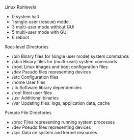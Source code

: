 Linux Runlevels
- 0 system halt 
- 1 single-user (rescue) mode 
- 3 multi-user mode without GUI 
- 5 multi-user mode with GUI 
- 6 reboot

Root-level Directories
- /bin Binary files for (single user mode) system commands
- /sbin Binary files for (multi-user) system commands
- /boot Linux images and boot configuration files
- /dev Pseudo files representing devices
- /etc Configuration files
- /home User files
- /lib Software library dependencies
- /root Root user files
- /usr Additional binaries
- /var Updating files: logs, application data, cache

Pseudo File Directories
- /proc Files representing running system processes
- /dev Pseudo files representing devices
- /sys Data on system and kernel resources
